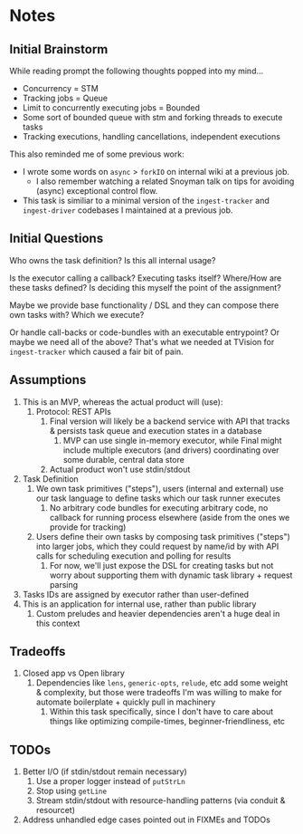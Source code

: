 # Notes

## Initial Brainstorm

While reading prompt the following thoughts popped into my mind…
* Concurrency = STM
* Tracking jobs = Queue
* Limit to concurrently executing jobs = Bounded
* Some sort of bounded queue with stm and forking threads to execute tasks
* Tracking executions, handling cancellations, independent executions

This also reminded me of some previous work:
* I wrote some words on `async` > `forkIO` on internal wiki at a previous job.
  * I also remember watching a related Snoyman talk on tips for avoiding (async) exceptional control flow.
* This task is similiar to a minimal version of the `ingest-tracker` and `ingest-driver` codebases I maintained at a previous job.

## Initial Questions

Who owns the task definition? Is this all internal usage?

Is the executor calling a callback? Executing tasks itself? Where/How are these tasks defined? Is deciding this myself the point of the assignment?

Maybe we provide base functionality / DSL and they can compose there own tasks with? Which we execute?

Or handle call-backs or code-bundles with an executable entrypoint? Or maybe we
need all of the above? That's what we needed at TVision for `ingest-tracker` which caused a fair bit of pain.

## Assumptions

1. This is an MVP, whereas the actual product will (use):
   1. Protocol: REST APIs
      1. Final version will likely be a backend service with API that tracks & persists task queue and execution states in a database
         1. MVP can use single in-memory executor, while Final might include multiple executors (and drivers) coordinating over some durable, central data store
      2. Actual product won't use stdin/stdout
2. Task Definition
   1. We own task primitives ("steps"), users (internal and external) use our task language to define tasks which our task runner executes
      1. No arbitrary code bundles for executing arbitrary code, no callback for running process elsewhere (aside from the ones we provide for tracking)
   2. Users define their own tasks by composing task primitives ("steps") into larger jobs, which they could request by name/id by with API calls for scheduling execution and polling for results
      1. For now, we'll just expose the DSL for creating tasks but not worry about supporting them with dynamic task library + request parsing
3. Tasks IDs are assigned by executor rather than user-defined
4. This is an application for internal use, rather than public library
   1. Custom preludes and heavier dependencies aren't a huge deal in this context

## Tradeoffs

1. Closed app vs Open library
   1. Dependencies like `lens`, `generic-opts`, `relude`, etc add some weight & complexity, but those were tradeoffs I'm was willing to make for automate boilerplate + quickly pull in machinery
      1. Within this task specifically, since I don't have to care about things like optimizing compile-times, beginner-friendliness, etc

## TODOs

1. Better I/O (if stdin/stdout remain necessary)
   1. Use a proper logger instead of `putStrLn`
   2. Stop using `getLine`
   3. Stream stdin/stdout with resource-handling patterns (via conduit & resourcet)
2. Address unhandled edge cases pointed out in FIXMEs and TODOs
